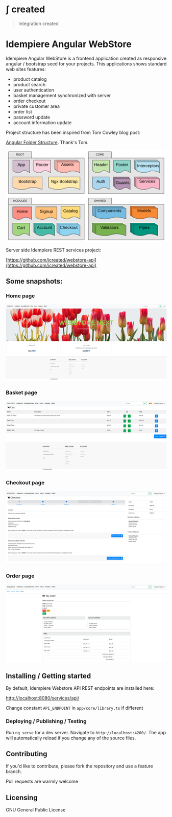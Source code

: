# &int; created
> Integration created

# Idempiere Angular WebStore 
> 

Idempiere Angular WebStore is a frontend application created as responsive angular / bootstrap seed for your projects. 
This applications shows standard web sites features:
* product catalog
* product search
* user authentication
* basket management synchronized with server
* order checkout
* private customer area
* order list
* password update
* account information update

Project structure has been inspired from Tom Cowley blog post:

[Angular Folder Structure](https://medium.com/@motcowley/angular-folder-structure-d1809be95542).
Thank's Tom.

![WebStore Architecture](/src/assets/images/screen_architecture.png?raw=true "Webstore Architecture")

Server side Idempiere REST services project:

[https://github.com/icreated/webstore-api](https://github.com/icreated/webstore-api)

## Some snapshots:

### Home page

![WebStore Home](/src/assets/images/screen_home.png?raw=true "Webstore Home")

### Basket page

![WebStore Basket](/src/assets/images/screen_basket.png?raw=true "Webstore Basket")

### Checkout page

![WebStore Checkout](/src/assets/images/screen_checkout.png?raw=true "Webstore Checkout")

### Order page

![WebStore Order](/src/assets/images/screen_order.png?raw=true "Webstore Order")



## Installing / Getting started

By default, Idempiere Webstore API REST endpoints are installed here:

[http://localhost:8080/services/api/](http://localhost:8080/services/api/)

Change constant `API_ENDPOINT` in `app/core/library.ts` if different


### Deploying / Publishing / Testing

Run `ng serve` for a dev server. Navigate to `http://localhost:4200/`. The app will automatically reload if you change any of the source files.


## Contributing

If you'd like to contribute, please fork the repository and use a feature
branch. 

Pull requests are warmly welcome


## Licensing

GNU General Public License


